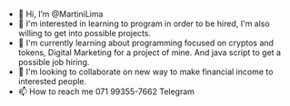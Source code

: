 - 👋 Hi, I’m @MartiniLima
- 👀 I'm interested in learning to program in order to be hired, I'm also willing to get into possible projects.
- 🌱 I'm currently learning about programming focused on cryptos and tokens, Digital Marketing for a project of mine. And java script to get a possible job hiring.
- 💞️ I'm looking to collaborate on new way to make financial income to interested people.
- 📫 How to reach me 071 99355-7662 Telegram

<!---
MartiniLima/MartiniLima is a ✨ special ✨ repository because its `README.md` (this file) appears on your GitHub profile.
You can click the Preview link to take a look at your changes.
--->
